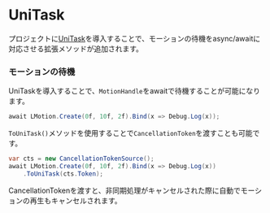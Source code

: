 # UniTask

プロジェクトに[UniTask](https://github.com/Cysharp/UniTask)を導入することで、モーションの待機をasync/awaitに対応させる拡張メソッドが追加されます。

### モーションの待機

UniTaskを導入することで、`MotionHandle`をawaitで待機することが可能になります。

```cs
await LMotion.Create(0f, 10f, 2f).Bind(x => Debug.Log(x));
```

`ToUniTask()`メソッドを使用することで`CancellationToken`を渡すことも可能です。

```cs
var cts = new CancellationTokenSource();
await LMotion.Create(0f, 10f, 2f).Bind(x => Debug.Log(x))
    .ToUniTask(cts.Token);
```

CancellationTokenを渡すと、非同期処理がキャンセルされた際に自動でモーションの再生もキャンセルされます。